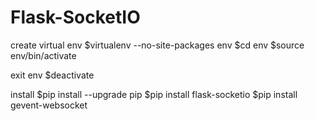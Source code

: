 # Flask-SocketIO

create virtual env
$virtualenv --no-site-packages  env
$cd env
$source env/bin/activate

exit env
$deactivate

install 
$pip install --upgrade pip
$pip install flask-socketio
$pip install gevent-websocket

